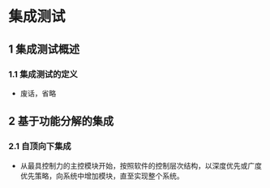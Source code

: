 <link rel=stylesheet href=style.css>

<h1> 集成测试 </h1>
<h2> 1 集成测试概述 </h2>
<h3> 1.1 集成测试的定义 </h3>

  - 废话，省略

<h2> 2 基于功能分解的集成 </h2>
<h3> 2.1 自顶向下集成 </h3>

  - 从最具控制力的主控模块开始，按照软件的控制层次结构，以深度优先或广度优先策略，向系统中增加模块，直至实现整个系统。